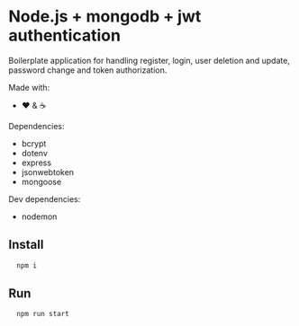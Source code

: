 
# Node.js + mongodb + jwt authentication

Boilerplate application for handling register, login, user deletion and update, password change and token authorization.


Made with:
- ❤ & ☕

Dependencies:
- bcrypt
- dotenv
- express
- jsonwebtoken
- mongoose

Dev dependencies:
- nodemon



## Install

```bash
  npm i
```


## Run

```bash
  npm run start
```
